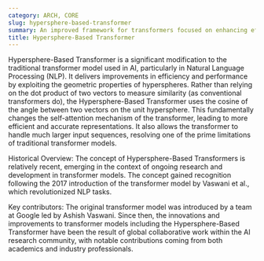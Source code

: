 ```yaml
---
category: ARCH, CORE
slug: hypersphere-based-transformer
summary: An improved framework for transformers focused on enhancing efficiency and performance by leveraging hyperspheres.
title: Hypersphere-Based Transformer
---
```


Hypersphere-Based Transformer is a significant modification to the traditional transformer model used in AI, particularly in Natural Language Processing (NLP). It delivers improvements in efficiency and performance by exploiting the geometric properties of hyperspheres. Rather than relying on the dot product of two vectors to measure similarity (as conventional transformers do), the Hypersphere-Based Transformer uses the cosine of the angle between two vectors on the unit hypersphere. This fundamentally changes the self-attention mechanism of the transformer, leading to more efficient and accurate representations. It also allows the transformer to handle much larger input sequences, resolving one of the prime limitations of traditional transformer models.

Historical Overview: The concept of Hypersphere-Based Transformers is relatively recent, emerging in the context of ongoing research and development in transformer models. The concept gained recognition following the 2017 introduction of the transformer model by Vaswani et al., which revolutionized NLP tasks.

Key contributors: The original transformer model was introduced by a team at Google led by Ashish Vaswani. Since then, the innovations and improvements to transformer models including the Hypersphere-Based Transformer have been the result of global collaborative work within the AI research community, with notable contributions coming from both academics and industry professionals.